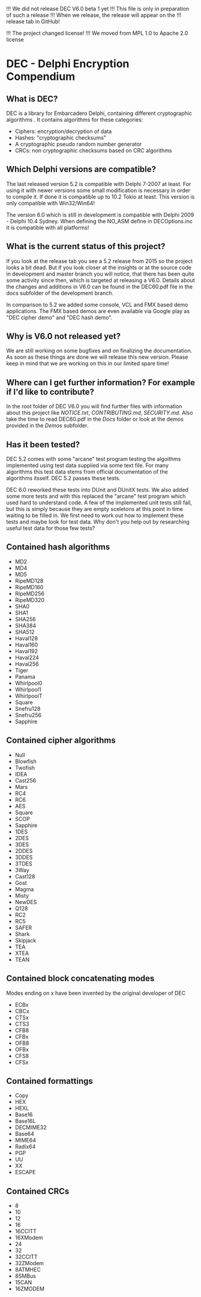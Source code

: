 !!! We did not release DEC V6.0 beta 1 yet
!!! This file is only in preparation of such a release
!!! When we release, the release will appear on the
!!! release tab in GitHub!

!!! The project changed license!
!!! We moved from MPL 1.0 to Apache 2.0 license

# DEC - Delphi Encryption Compendium

## What is DEC?
DEC is a library for Embarcadero Delphi, containing different cryptographic algorithms .
It contains algorithms for these categories:

* Ciphers: encryption/decryption of data
* Hashes: "cryptographic checksums"
* A cryptographic pseudo random number generator
* CRCs: non cryptographic checksums based on CRC algorithms

## Which Delphi versions are compatible?
The last released version 5.2 is compatible with Delphi 7-2007 at least.
For using it with newer versions some small modification is necessary in order 
to compile it. If done it is compatible up to 10.2 Tokio at least.
This version is only compatible with Win32/Win64!

The version 6.0 which is still in development is compatible with
Delphi 2009 - Delphi 10.4 Sydney. When defining the NO_ASM define
in DECOptions.inc it is compatible with all platforms!

## What is the current status of this project?
If you look at the release tab you see a 5.2 release from 2015 so
the project looks a bit dead. But if you look closer at the insights
or at the source code in development and master branch you will notice, 
that there has been quite some activity since then, which is targeted at
releasing a V6.0. Details about the changes and additions in V6.0
can be found in the DEC60.pdf file in the docs subfolder of the development
branch.

In comparison to 5.2 we added some console, VCL and FMX based demo applications.
The FMX based demos are even available via Google play as "DEC cipher demo" and
"DEC hash demo".

## Why is V6.0 not released yet?
We are still working on some bugfixes and on finalizing the documentation.
As soon as these things are done we will release this new version. Please
keep in mind that we are working on this in our limited spare time!

## Where can I get further information? For example if I'd like to contribute?
In the root folder of DEC V6.0 you will find further files with information about 
this project like *NOTICE.txt*, *CONTRIBUTING.md*, *SECURITY.md*.
Also take the time to read DEC60.pdf in the *Docs* folder or look at the demos 
provided in the *Demos* subfolder.

## Has it been tested?
DEC 5.2 comes with some "arcane" test program testing the algoithms implemented
using test data supplied via some text file. For many algorithms this test data
stems from official documentation of the algorithms itsself. DEC 5.2 passes these 
tests.

DEC 6.0 reworked these tests into DUnit and DUnitX tests. We also added some more 
tests and with this replaced the "arcane" test program which used hard to understand 
code. A few of the implemented unit tests still fail, but this is simply because
they are empty sceletons at this point in time waiting to be filled in. We first 
need to work out how to implement these tests and maybe look for test data.
Why don't you help out by researching useful test data for those few tests?

## Contained hash algorithms
* MD2        
* MD4        
* MD5        
* RipeMD128  
* RipeMD160  
* RipeMD256  
* RipeMD320  
* SHA0       
* SHA1       
* SHA256     
* SHA384     
* SHA512     
* Haval128   
* Haval160   
* Haval192   
* Haval224   
* Haval256   
* Tiger      
* Panama     
* Whirlpool0 
* Whirlpool1 
* WhirlpoolT 
* Square     
* Snefru128  
* Snefru256  
* Sapphire   

## Contained cipher algorithms
* Null
* Blowfish
* Twofish
* IDEA
* Cast256
* Mars
* RC4
* RC6
* AES
* Square
* SCOP
* Sapphire
* 1DES
* 2DES
* 3DES
* 2DDES
* 3DDES
* 3TDES
* 3Way
* Cast128
* Gost
* Magma
* Misty
* NewDES
* Q128
* RC2
* RC5
* SAFER
* Shark
* Skipjack
* TEA
* XTEA
* TEAN

## Contained block concatenating modes
Modes ending on x have been invented by the original developer of DEC
* ECBx
* CBCx
* CTSx
* CTS3
* CFB8
* CFBx
* OFB8
* OFBx
* CFS8
* CFSx

## Contained formattings
* Copy
* HEX      
* HEXL     
* Base16   
* Base16L  
* DECMIME32
* Base64   
* MIME64   
* Radix64  
* PGP      
* UU       
* XX       
* ESCAPE   

## Contained CRCs
* 8
* 10
* 12
* 16
* 16CCITT
* 16XModem
* 24
* 32
* 32CCITT
* 32ZModem
* 8ATMHEC
* 8SMBus
* 15CAN
* 16ZMODEM